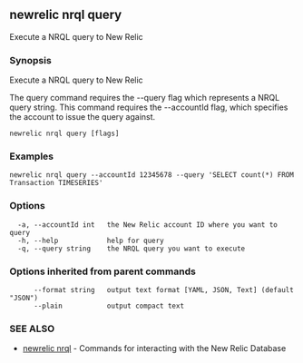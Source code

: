 ## newrelic nrql query

Execute a NRQL query to New Relic

### Synopsis

Execute a NRQL query to New Relic

The query command requires the --query flag which represents a NRQL query string.
This command requires the --accountId <int> flag, which specifies the account to
issue the query against.


```
newrelic nrql query [flags]
```

### Examples

```
newrelic nrql query --accountId 12345678 --query 'SELECT count(*) FROM Transaction TIMESERIES'
```

### Options

```
  -a, --accountId int   the New Relic account ID where you want to query
  -h, --help            help for query
  -q, --query string    the NRQL query you want to execute
```

### Options inherited from parent commands

```
      --format string   output text format [YAML, JSON, Text] (default "JSON")
      --plain           output compact text
```

### SEE ALSO

* [newrelic nrql](newrelic_nrql.md)	 - Commands for interacting with the New Relic Database

